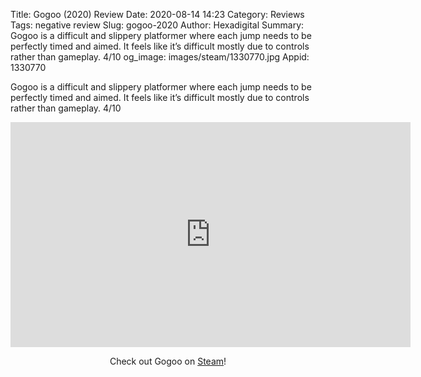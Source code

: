 Title: Gogoo (2020) Review
Date: 2020-08-14 14:23
Category: Reviews
Tags: negative review
Slug: gogoo-2020
Author: Hexadigital
Summary: Gogoo is a difficult and slippery platformer where each jump needs to be perfectly timed and aimed. It feels like it’s difficult mostly due to controls rather than gameplay. 4/10
og_image: images/steam/1330770.jpg
Appid: 1330770

Gogoo is a difficult and slippery platformer where each jump needs to be perfectly timed and aimed. It feels like it’s difficult mostly due to controls rather than gameplay. 4/10

<center><iframe src="https://www.youtube.com/embed/4hkKOjkAvO8?feature=oembed" allow="accelerometer; autoplay; encrypted-media; gyroscope; picture-in-picture" width="640" height="360" frameborder="0"></iframe>

Check out Gogoo on [Steam](https://store.steampowered.com/app/1330770/?curator_clanid=34633900)!</center>
